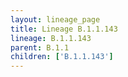 ```yaml
---
layout: lineage_page
title: Lineage B.1.1.143
lineage: B.1.1.143
parent: B.1.1
children: ['B.1.1.143']
---
```

